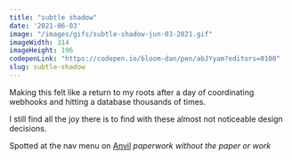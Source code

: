 ```yaml
---
title: "subtle shadow"
date: '2021-06-03'
image: "/images/gifs/subtle-shadow-jun-03-2021.gif"
imageWidth: 314
imageHeight: 196
codepenLink: "https://codepen.io/bloom-dan/pen/abJYyam?editors=0100"
slug: subtle-shadow
---
```


Making this felt like a return to my roots after a day of coordinating webhooks and hitting a database thousands of times.

I still find all the joy there is to find with these almost not noticeable design decisions.

Spotted at the nav menu on [Anvil](https://www.useanvil.com/) <i>paperwork without the paper or work</i>
